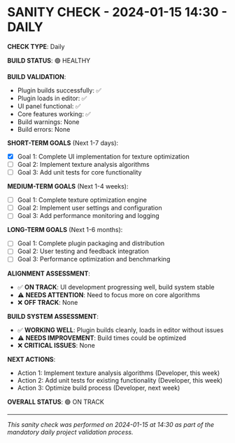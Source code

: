 # SANITY CHECK - 2024-01-15 14:30 - DAILY

**CHECK TYPE**: Daily

**BUILD STATUS**: 🟢 HEALTHY

**BUILD VALIDATION**:
- Plugin builds successfully: ✅
- Plugin loads in editor: ✅
- UI panel functional: ✅
- Core features working: ✅
- Build warnings: None
- Build errors: None

**SHORT-TERM GOALS** (Next 1-7 days):
- [x] Goal 1: Complete UI implementation for texture optimization
- [ ] Goal 2: Implement texture analysis algorithms
- [ ] Goal 3: Add unit tests for core functionality

**MEDIUM-TERM GOALS** (Next 1-4 weeks):
- [ ] Goal 1: Complete texture optimization engine
- [ ] Goal 2: Implement user settings and configuration
- [ ] Goal 3: Add performance monitoring and logging

**LONG-TERM GOALS** (Next 1-6 months):
- [ ] Goal 1: Complete plugin packaging and distribution
- [ ] Goal 2: User testing and feedback integration
- [ ] Goal 3: Performance optimization and benchmarking

**ALIGNMENT ASSESSMENT**:
- ✅ **ON TRACK**: UI development progressing well, build system stable
- ⚠️ **NEEDS ATTENTION**: Need to focus more on core algorithms
- ❌ **OFF TRACK**: None

**BUILD SYSTEM ASSESSMENT**:
- ✅ **WORKING WELL**: Plugin builds cleanly, loads in editor without issues
- ⚠️ **NEEDS IMPROVEMENT**: Build times could be optimized
- ❌ **CRITICAL ISSUES**: None

**NEXT ACTIONS**:
- Action 1: Implement texture analysis algorithms (Developer, this week)
- Action 2: Add unit tests for existing functionality (Developer, this week)
- Action 3: Optimize build process (Developer, next week)

**OVERALL STATUS**: 🟢 ON TRACK

---

*This sanity check was performed on 2024-01-15 at 14:30 as part of the mandatory daily project validation process.*

